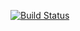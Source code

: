 [![Build Status](https://app.travis-ci.com/ikioresko/job4j_cars.svg?branch=master)](https://app.travis-ci.com/ikioresko/job4j_cars)
